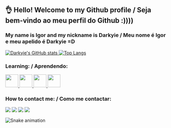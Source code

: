 ## 👌 Hello! Welcome to my Github profile / Seja bem-vindo ao meu perfil do Github :))))
### My name is Igor and my nickname is Darkyie / Meu nome é Igor e meu apelido é Darkyie =D
[![Darkyie's GitHub stats](https://github-readme-stats.vercel.app/api?username=Darkyie&show_icons=true&theme=radical)
![Top Langs](https://github-readme-stats.vercel.app/api/top-langs/?username=Darkyie&layout=compact&theme=radical&card_width=445)](https://github.com/Darkyie)
### Learning: / Aprendendo:
[<img src="https://cdn.jsdelivr.net/gh/devicons/devicon/icons/python/python-original.svg" width="40" height="40"/> <img src="https://cdn.jsdelivr.net/gh/devicons/devicon/icons/csharp/csharp-original.svg" width="40" height="40" /> <img src="https://cdn.jsdelivr.net/gh/devicons/devicon/icons/c/c-original.svg" width="40" height="40" /> <img src="https://cdn.jsdelivr.net/gh/devicons/devicon/icons/dotnetcore/dotnetcore-original.svg" width="40" height="40" />](https://github.com/Darkyie)
          
          
### How to contact me: / Como me contactar:

<div>
<a href="https://instagram.com/igorbenites" target="_blank"><img src="https://img.shields.io/badge/-Instagram-%23E4405F?style=for-the-badge&logo=instagram&logoColor=white" target="_blank"></a>
<a href="https://www.twitch.tv/Darkigorbg" target="_blank"><img src="https://img.shields.io/badge/Twitch-9146FF?style=for-the-badge&logo=twitch&logoColor=white" target="_blank"></a>
<a href = "mailto:igor.benites.moura@gmail.com"><img src="https://img.shields.io/badge/Gmail-D14836?style=for-the-badge&logo=gmail&logoColor=white" target="_blank"></a>
<a href="https://www.linkedin.com/in/igor-benites-moura-31377823b/" target="_blank"><img src="https://img.shields.io/badge/-LinkedIn-%230077B5?style=for-the-badge&logo=linkedin&logoColor=white" target="_blank"></a>   
</div>
          
![Snake animation](https://github.com/Darkyie/Darkyie/blob/output/github-contribution-grid-snake.svg)
